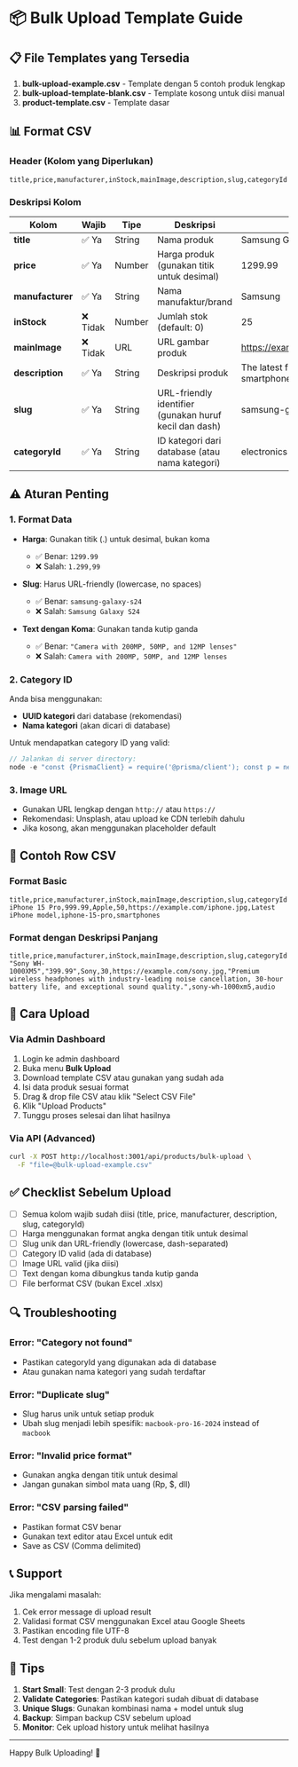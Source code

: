 # 📦 Bulk Upload Template Guide

## 📋 File Templates yang Tersedia

1. **bulk-upload-example.csv** - Template dengan 5 contoh produk lengkap
2. **bulk-upload-template-blank.csv** - Template kosong untuk diisi manual
3. **product-template.csv** - Template dasar

## 📊 Format CSV

### Header (Kolom yang Diperlukan)

```csv
title,price,manufacturer,inStock,mainImage,description,slug,categoryId
```

### Deskripsi Kolom

| Kolom            | Wajib    | Tipe   | Deskripsi                                              | Contoh                            |
| ---------------- | -------- | ------ | ------------------------------------------------------ | --------------------------------- |
| **title**        | ✅ Ya    | String | Nama produk                                            | Samsung Galaxy S24 Ultra          |
| **price**        | ✅ Ya    | Number | Harga produk (gunakan titik untuk desimal)             | 1299.99                           |
| **manufacturer** | ✅ Ya    | String | Nama manufaktur/brand                                  | Samsung                           |
| **inStock**      | ❌ Tidak | Number | Jumlah stok (default: 0)                               | 25                                |
| **mainImage**    | ❌ Tidak | URL    | URL gambar produk                                      | https://example.com/image.jpg     |
| **description**  | ✅ Ya    | String | Deskripsi produk                                       | The latest flagship smartphone... |
| **slug**         | ✅ Ya    | String | URL-friendly identifier (gunakan huruf kecil dan dash) | samsung-galaxy-s24-ultra          |
| **categoryId**   | ✅ Ya    | String | ID kategori dari database (atau nama kategori)         | electronics                       |

## ⚠️ Aturan Penting

### 1. Format Data

- **Harga**: Gunakan titik (.) untuk desimal, bukan koma

  - ✅ Benar: `1299.99`
  - ❌ Salah: `1.299,99`

- **Slug**: Harus URL-friendly (lowercase, no spaces)

  - ✅ Benar: `samsung-galaxy-s24`
  - ❌ Salah: `Samsung Galaxy S24`

- **Text dengan Koma**: Gunakan tanda kutip ganda
  - ✅ Benar: `"Camera with 200MP, 50MP, and 12MP lenses"`
  - ❌ Salah: `Camera with 200MP, 50MP, and 12MP lenses`

### 2. Category ID

Anda bisa menggunakan:

- **UUID kategori** dari database (rekomendasi)
- **Nama kategori** (akan dicari di database)

Untuk mendapatkan category ID yang valid:

```javascript
// Jalankan di server directory:
node -e "const {PrismaClient} = require('@prisma/client'); const p = new PrismaClient(); p.category.findMany().then(c => {console.log(c); p.$disconnect()});"
```

### 3. Image URL

- Gunakan URL lengkap dengan `http://` atau `https://`
- Rekomendasi: Unsplash, atau upload ke CDN terlebih dahulu
- Jika kosong, akan menggunakan placeholder default

## 📝 Contoh Row CSV

### Format Basic

```csv
title,price,manufacturer,inStock,mainImage,description,slug,categoryId
iPhone 15 Pro,999.99,Apple,50,https://example.com/iphone.jpg,Latest iPhone model,iphone-15-pro,smartphones
```

### Format dengan Deskripsi Panjang

```csv
title,price,manufacturer,inStock,mainImage,description,slug,categoryId
"Sony WH-1000XM5","399.99",Sony,30,https://example.com/sony.jpg,"Premium wireless headphones with industry-leading noise cancellation, 30-hour battery life, and exceptional sound quality.",sony-wh-1000xm5,audio
```

## 🚀 Cara Upload

### Via Admin Dashboard

1. Login ke admin dashboard
2. Buka menu **Bulk Upload**
3. Download template CSV atau gunakan yang sudah ada
4. Isi data produk sesuai format
5. Drag & drop file CSV atau klik "Select CSV File"
6. Klik "Upload Products"
7. Tunggu proses selesai dan lihat hasilnya

### Via API (Advanced)

```bash
curl -X POST http://localhost:3001/api/products/bulk-upload \
  -F "file=@bulk-upload-example.csv"
```

## ✅ Checklist Sebelum Upload

- [ ] Semua kolom wajib sudah diisi (title, price, manufacturer, description, slug, categoryId)
- [ ] Harga menggunakan format angka dengan titik untuk desimal
- [ ] Slug unik dan URL-friendly (lowercase, dash-separated)
- [ ] Category ID valid (ada di database)
- [ ] Image URL valid (jika diisi)
- [ ] Text dengan koma dibungkus tanda kutip ganda
- [ ] File berformat CSV (bukan Excel .xlsx)

## 🔍 Troubleshooting

### Error: "Category not found"

- Pastikan categoryId yang digunakan ada di database
- Atau gunakan nama kategori yang sudah terdaftar

### Error: "Duplicate slug"

- Slug harus unik untuk setiap produk
- Ubah slug menjadi lebih spesifik: `macbook-pro-16-2024` instead of `macbook`

### Error: "Invalid price format"

- Gunakan angka dengan titik untuk desimal
- Jangan gunakan simbol mata uang (Rp, $, dll)

### Error: "CSV parsing failed"

- Pastikan format CSV benar
- Gunakan text editor atau Excel untuk edit
- Save as CSV (Comma delimited)

## 📞 Support

Jika mengalami masalah:

1. Cek error message di upload result
2. Validasi format CSV menggunakan Excel atau Google Sheets
3. Pastikan encoding file UTF-8
4. Test dengan 1-2 produk dulu sebelum upload banyak

## 🎯 Tips

1. **Start Small**: Test dengan 2-3 produk dulu
2. **Validate Categories**: Pastikan kategori sudah dibuat di database
3. **Unique Slugs**: Gunakan kombinasi nama + model untuk slug
4. **Backup**: Simpan backup CSV sebelum upload
5. **Monitor**: Cek upload history untuk melihat hasilnya

---

Happy Bulk Uploading! 🚀
